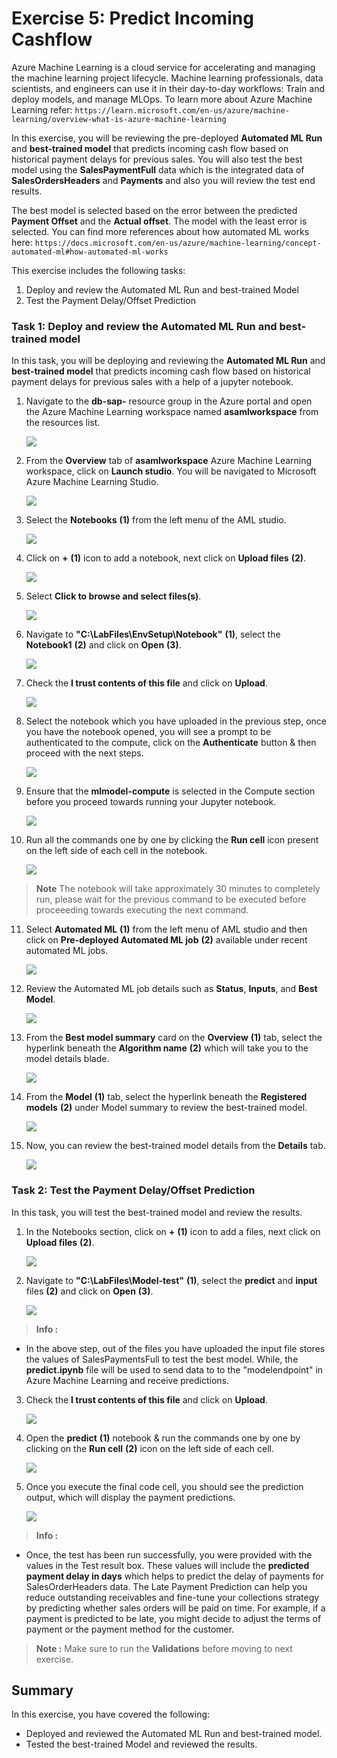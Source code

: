 # Exercise 5: Predict Incoming Cashflow

Azure Machine Learning is a cloud service for accelerating and managing the machine learning project lifecycle. Machine learning professionals, data scientists, and engineers can use it in their day-to-day workflows: Train and deploy models, and manage MLOps. To learn more about Azure Machine Learning refer: `https://learn.microsoft.com/en-us/azure/machine-learning/overview-what-is-azure-machine-learning`

In this exercise, you will be reviewing the pre-deployed **Automated ML Run** and **best-trained model** that predicts incoming cash flow based on historical payment delays for previous sales. You will also test the best model using the **SalesPaymentFull** data which is the integrated data of **SalesOrdersHeaders** and **Payments** and also you will review the test end results.

The best model is selected based on the error between the predicted **Payment Offset** and the **Actual offset**. The model with the least error is selected. You can find more references about how automated ML works here: `https://docs.microsoft.com/en-us/azure/machine-learning/concept-automated-ml#how-automated-ml-works`
 
This exercise includes the following tasks:

1. Deploy and review the Automated ML Run and best-trained Model
2. Test the Payment Delay/Offset Prediction

### Task 1: Deploy and review the Automated ML Run and best-trained model

In this task, you will be deploying and reviewing the  **Automated ML Run** and **best-trained model** that predicts incoming cash flow based on historical payment delays for previous sales with a help of a jupyter notebook.

1. Navigate to the **db-sap-<inject key="DeploymentID" enableCopy="false"/>** resource group in the Azure portal and open the Azure Machine Learning workspace named **asamlworkspace<inject key="DeploymentID" enableCopy="false"/>** from the resources list.

   ![](media/azs-01.png)
   
2. From the **Overview** tab of **asamlworkspace<inject key="DeploymentID" enableCopy="false"/>** Azure Machine Learning workspace, click on **Launch studio**. You will be navigated to Microsoft Azure Machine Learning Studio.

   ![](media/azs-02.png)
   
3. Select the **Notebooks** **(1)** from the left menu of the AML studio.

   ![](media/aml1.png)

4. Click on **+** **(1)** icon to add a notebook, next click on **Upload files** **(2)**.

   ![](media/aml2.png)

5. Select **Click to browse and select files(s)**.

   ![](media/aml3.png)

6. Navigate to **"C:\LabFiles\EnvSetup\Notebook"** **(1)**, select the **Notebook1** **(2)** and click on **Open** **(3)**.

   ![](media/aml4.png)

7. Check the **I trust contents of this file** and click on **Upload**.

   ![](media/aml5.png)

8. Select the notebook which you have uploaded in the previous step, once you have the notebook opened, you will see a prompt to be authenticated to the compute, click on the **Authenticate** button & then proceed with the next steps.

   ![](media/aml13.png)

9. Ensure that the **mlmodel-compute** is selected in the Compute section before you proceed towards running your Jupyter notebook.

   ![](media/aml12.png)

10. Run all the commands one by one by clicking the **Run cell** icon present on the left side of each cell in the notebook.

    ![](media/aml7.png)

 >**Note**
  The notebook will take approximately 30 minutes to completely run, please wait for the previous command to be executed before proceeeding towards executing the next command. 

11. Select **Automated ML** **(1)** from the left menu of AML studio and then click on **Pre-deployed Automated ML job** **(2)** available under recent automated ML jobs.

    ![](media/sap-new-aml1.png)
   
12. Review the Automated ML job details such as **Status**, **Inputs**, and **Best Model**. 

    ![](media/auto-ex5-t1-step4.png)

13. From the **Best model summary** card on the **Overview** **(1)** tab, select the hyperlink beneath the **Algorithm name** **(2)** which will take you to the model details blade.
  
    ![](media/auto-ex5-t1-step5.png)
   
14. From the **Model** **(1)** tab, select the hyperlink beneath the **Registered models** **(2)** under Model summary to review the best-trained model.

    ![](media/auto-ex5-t1-step6.png)
   
15. Now, you can review the best-trained model details from the **Details** tab.

    ![](media/auto-ex5-t1-step7.png)  

### Task 2: Test the Payment Delay/Offset Prediction

In this task, you will test the best-trained model and review the results.

1.  In the Notebooks section, click on **+** **(1)** icon to add a files, next click on **Upload files** **(2)**.

     ![](media/aml2.png)
   
2. Navigate to **"C:\LabFiles\Model-test"** **(1)**, select the **predict** and **input** files **(2)** and click on **Open** **(3)**.

     ![](media/aml8.png)

  >**Info :**

  - In the above step, out of the files you have uploaded the input file stores the values of SalesPaymentsFull to test the best model. While, the **predict.ipynb** file will be used to send data to to the "modelendpoint" in Azure Machine Learning and receive predictions.

3. Check the **I trust contents of this file** and click on **Upload**.

    ![](media/aml9.png)

4. Open the **predict** **(1)** notebook & run the commands one by one by clicking on the **Run cell** **(2)** icon on the left side of each cell.
   
    ![](media/aml10.png)

5. Once you execute the final code cell, you should see the prediction output, which will display the payment predictions.

    ![](media/aml11.png)

 >**Info :**
 - Once, the test has been run successfully, you were provided with the values in the Test result box. These values will include the **predicted payment delay in days**  which helps to predict the delay of payments for SalesOrderHeaders data. The Late Payment Prediction can help you reduce outstanding receivables and fine-tune your collections strategy by predicting whether sales orders will be paid on time. For example, if a payment is predicted to be late, you might decide to adjust the terms of payment or the payment method for the customer.

>**Note :** Make sure to run the **Validations** before moving to next exercise.

## Summary

In this exercise, you have covered the following:

* Deployed and reviewed the Automated ML Run and best-trained model.
* Tested the best-trained Model and reviewed the results.
